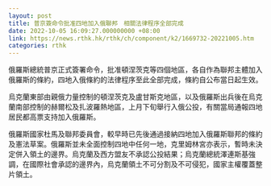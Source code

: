 ```yaml
---
layout: post
title: 普京簽命令批准四地加入俄聯邦　相關法律程序全部完成
date: 2022-10-05 16:09:27.000000000 +08:00
link: https://news.rthk.hk/rthk/ch/component/k2/1669732-20221005.htm
categories: rthk
---
```


俄羅斯總統普京正式簽署命令，批准頓涅茨克等四個地區，各自作為聯邦主體加入俄羅斯的條約，四地入俄條約的法律程序至此全部完成，條約自公布當日起生效。

烏克蘭東部由親俄力量控制的頓涅茨克及盧甘斯克地區，以及俄羅斯出兵後在烏克蘭南部控制的赫爾松及扎波羅熱地區，上月下旬舉行入俄公投，有關當局通報四地居民都高票支持加入俄羅斯。

俄羅斯國家杜馬及聯邦委員會，較早時已先後通過接納四地加入俄羅斯聯邦的條約及憲法草案。俄羅斯並未全面控制四地中任何一地，克里姆林宮亦表示，暫時未決定併入領土的邊界。烏克蘭及西方盟友不承認公投結果；烏克蘭總統澤連斯基強調，在國際社會承認的邊界內，烏克蘭領土不可分割及不可侵犯，國家主權覆蓋整片領土。

